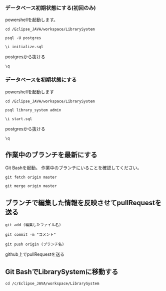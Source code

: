 ### データベース初期状態にする(初回のみ)

powershellを起動します。

`cd /Eclipse_JAVA/workspace/LibrarySystem`

`psql -U postgres`

`\i initialize.sql`

postgresから抜ける

`\q`

### データベースを初期状態にする

powershellを起動します

`cd /Eclipse_JAVA/workspace/LibrarySystem`

`psql library_system admin`

`\i start.sql`

postgresから抜ける

`\q`

## 作業中のブランチを最新にする
Git Bashを起動。
作業中のブランチにいることを確認してください。

`git fetch origin master`

`git merge origin master`

## ブランチで編集した情報を反映させてpullRequestを送る

`git add (編集したファイル名)`

`git commit -m "コメント"`

`git push origin (ブランチ名)`

github上でpullRequestを送る

## Git BashでLibrarySystemに移動する

`cd /c/Eclipse_JAVA/workspace/LibrarySystem`
